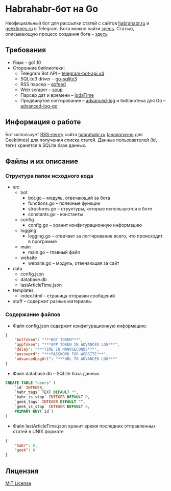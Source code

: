 # Habrahabr-бот на Go #

Неофициальный бот для рассылки статей с сайтов [habrahabr.ru](https://habrahabr.ru/) и [geektimes.ru](https://geektimes.ru/) в Telegram. Бота можно найти [здесь](https://t.me/unofficial_habr_bot). Статью, описывающую процесс создания бота – [здесь](https://habrahabr.ru/post/350858/)

## Требования ##

* Язык - go1.10
* Сторонние библиотеки:
	* Telegram Bot API – [telegram-bot-api.v4](http://gopkg.in/telegram-bot-api.v4)
	* SQLite3 driver – [go-sqlite3](https://github.com/mattn/go-sqlite3)
	* RSS парсер – [gofeed](https://github.com/mmcdole/gofeed)
	* Web scraper – [soup](https://github.com/anaskhan96/soup)
	* Парсер дат и времени – [jodaTime](https://github.com/vjeantet/jodaTime)
	* Продвинутое логгирование – [advanced-log](https://github.com/ShoshinNikita/advanced-log) и библиотека для Go – [advanced-log-go](https://github.com/ShoshinNikita/advanced-log-go)

## Информация о работе ##

Бот использует [RSS-ленту](https://habrahabr.ru/rss/all) сайта [habrahabr.ru](https://habrahabr.ru/) ([аналогично](https://geektimes.ru/rss/all/) для Geektimes) для получения списка статей. Данные пользователей (id, теги) хранятся в SQLite базе данных.

## Файлы и их описание ##

### Структура папок исходного кода ###

* src
	* bot
		* bot.go – модуль, отвечающий за бота
		* functions.go – полезные функции
		* structures.go – структуры, которые используются в боте
		* constants.go - константы
	* config
		* config.go – хранит конфигурационную информацию
	* logging
		* logging.go – отвечает за логгирование всего, что происходит в программе
	* main
		* main.go – главный файл
	* website
		* website.go – модуль, отвечающая за сайт
* data
	* config.json
	* database.db
	* lastArticleTime.json
* templates
	* index.html - страница отправки сообщений
* stuff – содержит разные материалы

### Содержание файлов ###

* Файл config.json содержит конфигурационную информацию:

```json
{
	"botToken": "***BOT TOKEN***",
	"appToken": "***APP TOKEN IN ADVANCED LOG***",
	"delay": "***TIME IN NANOSECONDS***",
	"password": "***PASSWORD FOR WEBSITE***",
	"advancedLogUrl": "***URL TO ADVANCED LOG***"
}
```

* Файл database.db – SQLite база данных.

```sql
CREATE TABLE "users" (
	`id` INTEGER,
	`habr_tags` TEXT DEFAULT "",
	`habr_is_stop` INTEGER DEFAULT 0,
	`geek_tags` INTEGER DEFAULT "",
	`geek_is_stop` INTEGER DEFAULT 0,
	PRIMARY KEY(`id`)
)
```

* Файл lastArticleTime.json хранит время последних отправленных статей в UNIX формате

```json
{
	"habr": 0,
	"geek": 0
}
```

## Лицензия ##

[MIT License](LICENSE)